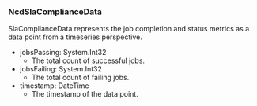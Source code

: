 ### NcdSlaComplianceData
SlaComplianceData represents the job completion and status metrics as a data
point from a timeseries perspective.

- jobsPassing: System.Int32
  - The total count of successful jobs.
- jobsFailing: System.Int32
  - The total count of failing jobs.
- timestamp: DateTime
  - The timestamp of the data point.
